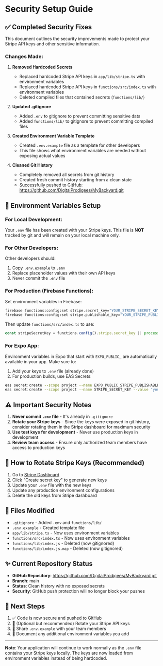 # Security Setup Guide

## ✅ Completed Security Fixes

This document outlines the security improvements made to protect your Stripe API keys and other sensitive information.

### Changes Made:

1. **Removed Hardcoded Secrets**
   - Replaced hardcoded Stripe API keys in `app/lib/stripe.ts` with environment variables
   - Replaced hardcoded Stripe API keys in `functions/src/index.ts` with environment variables
   - Deleted compiled files that contained secrets (`functions/lib/`)

2. **Updated .gitignore**
   - Added `.env` to gitignore to prevent committing sensitive data
   - Added `functions/lib/` to gitignore to prevent committing compiled files

3. **Created Environment Variable Template**
   - Created `.env.example` file as a template for other developers
   - This file shows what environment variables are needed without exposing actual values

4. **Cleaned Git History**
   - Completely removed all secrets from git history
   - Created fresh commit history starting from a clean state
   - Successfully pushed to GitHub: https://github.com/DigitalProdigees/MyBackyard.git

## 🔐 Environment Variables Setup

### For Local Development:

Your `.env` file has been created with your Stripe keys. This file is **NOT** tracked by git and will remain on your local machine only.

### For Other Developers:

Other developers should:
1. Copy `.env.example` to `.env`
2. Replace placeholder values with their own API keys
3. Never commit the `.env` file

### For Production (Firebase Functions):

Set environment variables in Firebase:

```bash
firebase functions:config:set stripe.secret_key="YOUR_STRIPE_SECRET_KEY"
firebase functions:config:set stripe.publishable_key="YOUR_STRIPE_PUBLISHABLE_KEY"
```

Then update `functions/src/index.ts` to use:
```typescript
const stripeSecretKey = functions.config().stripe.secret_key || process.env.STRIPE_SECRET_KEY;
```

### For Expo App:

Environment variables in Expo that start with `EXPO_PUBLIC_` are automatically available in your app. Make sure to:

1. Add your keys to `.env` file (already done)
2. For production builds, use EAS Secrets:

```bash
eas secret:create --scope project --name EXPO_PUBLIC_STRIPE_PUBLISHABLE_KEY --value "your_key"
eas secret:create --scope project --name STRIPE_SECRET_KEY --value "your_key"
```

## ⚠️ Important Security Notes

1. **Never commit `.env` file** - It's already in `.gitignore`
2. **Rotate your Stripe keys** - Since the keys were exposed in git history, consider rotating them in the Stripe dashboard for maximum security
3. **Use test keys for development** - Never use production keys in development
4. **Review team access** - Ensure only authorized team members have access to production keys

## 🔄 How to Rotate Stripe Keys (Recommended)

1. Go to [Stripe Dashboard](https://dashboard.stripe.com/test/apikeys)
2. Click "Create secret key" to generate new keys
3. Update your `.env` file with the new keys
4. Update any production environment configurations
5. Delete the old keys from Stripe dashboard

## 📝 Files Modified

- `.gitignore` - Added `.env` and `functions/lib/`
- `.env.example` - Created template file
- `app/lib/stripe.ts` - Now uses environment variables
- `functions/src/index.ts` - Now uses environment variables
- `functions/lib/index.js` - Deleted (now gitignored)
- `functions/lib/index.js.map` - Deleted (now gitignored)

## ✨ Current Repository Status

- **GitHub Repository**: https://github.com/DigitalProdigees/MyBackyard.git
- **Branch**: main
- **Status**: Clean history with no exposed secrets
- **Security**: GitHub push protection will no longer block your pushes

## 🚀 Next Steps

1. ✅ Code is now secure and pushed to GitHub
2. 🔑 (Optional but recommended) Rotate your Stripe API keys
3. 👥 Share `.env.example` with your team members
4. 📖 Document any additional environment variables you add

---

**Note**: Your application will continue to work normally as the `.env` file contains your Stripe keys locally. The keys are now loaded from environment variables instead of being hardcoded.

